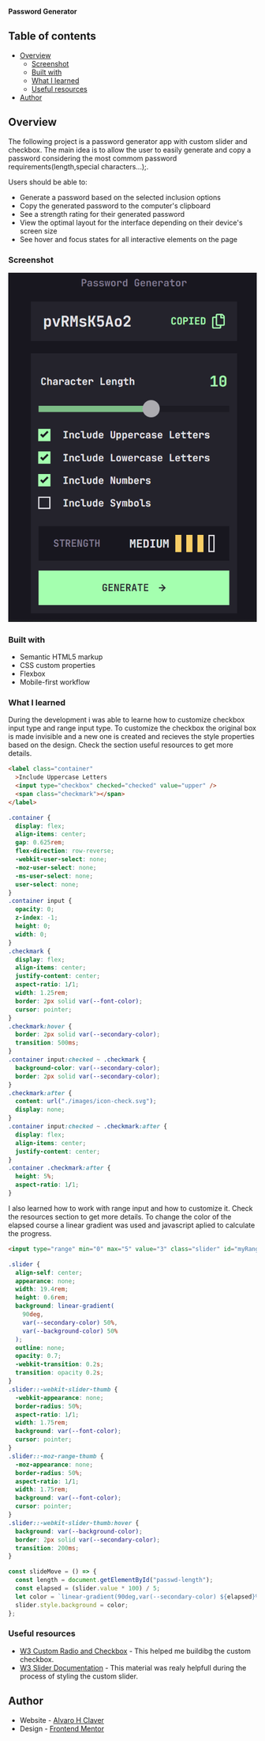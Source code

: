 **Password Generator**

## Table of contents

- [Overview](#overview)
  - [Screenshot](#screenshot)
  - [Built with](#built-with)
  - [What I learned](#what-i-learned)
  - [Useful resources](#useful-resources)
- [Author](#author)

## Overview

The following project is a password generator app with custom slider and checkbox.
The main idea is to allow the user to easily generate and copy a password considering the most commom password requirements(length,special characters...);.

Users should be able to:

- Generate a password based on the selected inclusion options
- Copy the generated password to the computer's clipboard
- See a strength rating for their generated password
- View the optimal layout for the interface depending on their device's screen size
- See hover and focus states for all interactive elements on the page

### Screenshot

![](./images/screenshoot/passwdGenerator.png)

### Built with

- Semantic HTML5 markup
- CSS custom properties
- Flexbox
- Mobile-first workflow

### What I learned

During the development i was able to learne how to customize checkbox input type and
range input type.
To customize the checkbox the original box is made invisible and a new one is created and recieves the style properties based on the design. Check the section useful resources to get more details.

```html
<label class="container"
  >Include Uppercase Letters
  <input type="checkbox" checked="checked" value="upper" />
  <span class="checkmark"></span>
</label>
```

```css
.container {
  display: flex;
  align-items: center;
  gap: 0.625rem;
  flex-direction: row-reverse;
  -webkit-user-select: none;
  -moz-user-select: none;
  -ms-user-select: none;
  user-select: none;
}
.container input {
  opacity: 0;
  z-index: -1;
  height: 0;
  width: 0;
}
.checkmark {
  display: flex;
  align-items: center;
  justify-content: center;
  aspect-ratio: 1/1;
  width: 1.25rem;
  border: 2px solid var(--font-color);
  cursor: pointer;
}
.checkmark:hover {
  border: 2px solid var(--secondary-color);
  transition: 500ms;
}
.container input:checked ~ .checkmark {
  background-color: var(--secondary-color);
  border: 2px solid var(--secondary-color);
}
.checkmark:after {
  content: url("./images/icon-check.svg");
  display: none;
}
.container input:checked ~ .checkmark:after {
  display: flex;
  align-items: center;
  justify-content: center;
}
.container .checkmark:after {
  height: 5%;
  aspect-ratio: 1/1;
}
```

I also learned how to work with range input and how to customize it. Check the resources section to get more details.
To change the color of the elapsed course a linear gradient was used and javascript aplied to calculate the progress.

```html
<input type="range" min="0" max="5" value="3" class="slider" id="myRange" />
```

```css
.slider {
  align-self: center;
  appearance: none;
  width: 19.4rem;
  height: 0.6rem;
  background: linear-gradient(
    90deg,
    var(--secondary-color) 50%,
    var(--background-color) 50%
  );
  outline: none;
  opacity: 0.7;
  -webkit-transition: 0.2s;
  transition: opacity 0.2s;
}
.slider::-webkit-slider-thumb {
  -webkit-appearance: none;
  border-radius: 50%;
  aspect-ratio: 1/1;
  width: 1.75rem;
  background: var(--font-color);
  cursor: pointer;
}
.slider::-moz-range-thumb {
  -moz-appearance: none;
  border-radius: 50%;
  aspect-ratio: 1/1;
  width: 1.75rem;
  background: var(--font-color);
  cursor: pointer;
}
.slider::-webkit-slider-thumb:hover {
  background: var(--background-color);
  border: 2px solid var(--secondary-color);
  transition: 200ms;
}
```

```js
const slideMove = () => {
  const length = document.getElementById("passwd-length");
  const elapsed = (slider.value * 100) / 5;
  let color = `linear-gradient(90deg,var(--secondary-color) ${elapsed}%, var(--background-color) ${elapsed}%)`; //Uses linear gradiente to change de color of the slider.
  slider.style.background = color;
};
```

### Useful resources

- [W3 Custom Radio and Checkbox](https://www.w3schools.com/howto/howto_css_custom_checkbox.asp) - This helped me buildibg the custom checkbox.
- [W3 Slider Documentation](https://www.w3schools.com/howto/howto_js_rangeslider.asp) - This material was realy helpfull during the process of styling the custom slider.

## Author

- Website - [Alvaro H Claver](alvarohc99@hotmail.com)
- Design - [Frontend Mentor](https://www.frontendmentor.io/profile/yourusername)
